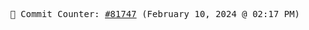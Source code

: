 <p align="center">
    <samp>
        📮 Commit Counter: <a href="https://github.com/Javascript-void0/Javascript-void0/commits/main">#81747</a> (February 10, 2024 @ 02:17 PM)
    </samp>
</p>